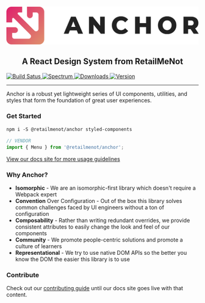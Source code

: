 ![Anchor Logo](https://raw.githubusercontent.com/RetailMeNot/anchor/master/assets/anchor_logo_300px.png)

<h2 align="center">A React Design System from RetailMeNot</h2>

<a href="https://travis-ci.org/RetailMeNot/anchor">
    <img alt="Build Satus" src="https://api.travis-ci.org/RetailMeNot/anchor.svg?branch=master">
</a>
<a href="https://spectrum.chat/retailmenot">
    <img alt="Spectrum" src="https://img.shields.io/badge/spectrum-online-green.svg">
</a>
<a href="https://www.npmjs.com/package/@retailmenot/anchor">
    <img alt="Downloads" src="https://img.shields.io/npm/dw/@retailmenot/anchor.svg?color=DF8A6C">
</a>
<a href="https://www.npmjs.com/package/@retailmenot/anchor">
    <img alt="Version" src="https://img.shields.io/npm/v/@retailmenot/anchor.svg?color=DF266C">
</a>

----

Anchor is a robust yet lightweight series of UI components, utilities, and styles that form the foundation of great user experiences.

### Get Started

```ssh
npm i -S @retailmenot/anchor styled-components
```

```typescript jsx
// VENDOR
import { Menu } from '@retailmenot/anchor';
```

[View our docs site for more usage guidelines](https://anchor.retailmenot.design/)

### Why Anchor?

* **Isomorphic** - We are an isomorphic-first library which doesn't require a Webpack expert
* **Convention** Over Configuration - Out of the box this library solves common challenges faced by UI engineers without a ton of configuration
* **Composability** - Rather than writing redundant overrides, we provide consistent attributes to easily change the look and feel of our components
* **Community** - We promote people-centric solutions and promote a culture of learners
* **Representational** - We try to use native DOM APIs so the better you know the DOM the easier this library is to use  

### Contribute

Check out our [contributing guide](https://github.com/RetailMeNot/anchor/blob/master/CONTRIBUTING.md) until our docs site goes live with that content.

